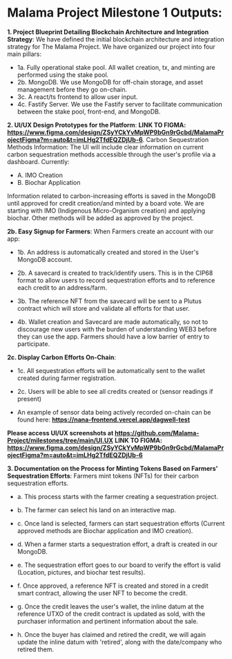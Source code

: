 # Malama Project Milestone 1 Outputs:

**1. Project Blueprint Detailing Blockchain Architecture and Integration Strategy**:
  We have defined the initial blockchain architecture and integration strategy for The Malama Project. 
  We have organized our project into four main pillars:
  - 1a. Fully operational stake pool. All wallet creation, tx, and minting are performed using the stake pool. 
  - 2b. MongoDB. We use MongoDB for off-chain storage, and asset management before they go on-chain.
  - 3c. A react/ts frontend to allow user input.
  - 4c. Fastify Server. We use the Fastify server to facilitate communication between the stake pool, front-end, and MongoDB.

**2. UI/UX Design Prototypes for the Platform**:
**LINK TO FIGMA: https://www.figma.com/design/ZSyYCkYvMpWP9bGn9rGcbd/MalamaProjectFigma?m=auto&t=imLHg2TfdEQZDjUb-6**.
  Carbon Sequestration Methods Information:
  The UI will include clear information on current carbon sequestration methods accessible through the user's profile via a dashboard. Currently: 

  - A. IMO Creation 
  - B. Biochar Application 
    
  Information related to carbon-increasing efforts is saved in the MongoDB until approved for credit creation/and minted by a board vote.
  We are starting with IMO (Indigenous Micro-Organism creation) and applying biochar. 
  Other methods will be added as approved by the project.     
   
**2b. Easy Signup for Farmers**:
  When Farmers create an account with our app:
  
  - 1b. An address is automatically created and stored in the User's MongoDB account.
  
  - 2b. A savecard is created to track/identify users. This is in the CIP68 format to allow users to record sequestration efforts and to reference each credit to an address/farm. 
  
  - 3b. The reference NFT from the savecard will be sent to a Plutus contract which will store and validate all efforts for that user. 
  
  - 4b. Wallet creation and Savecard are made automatically, so not to discourage new users with the burden of understanding WEB3 before they can use the app. Farmers should have a low barrier of entry to participate.  

**2c. Display Carbon Efforts On-Chain**:
  - 1c. All sequestration efforts will be automatically sent to the wallet created during farmer registration. 
  
  - 2c. Users will be able to see all credits created or (sensor readings if present)
  
  - An example of sensor data being actively recorded on-chain can be found here: **https://nana-frontend.vercel.app/dagwell-test**

 **Please access UI/UX screenshots at https://github.com/Malama-Project/milestones/tree/main/UI.UX**
**LINK TO FIGMA: https://www.figma.com/design/ZSyYCkYvMpWP9bGn9rGcbd/MalamaProjectFigma?m=auto&t=imLHg2TfdEQZDjUb-6**

**3. Documentation on the Process for Minting Tokens Based on Farmers' Sequestration Efforts**:
  Farmers mint tokens (NFTs) for their carbon sequestration efforts.
  
  - a. This process starts with the farmer creating a sequestration project. 
  
  - b. The farmer can select his land on an interactive map.
  
  - c. Once land is selected, farmers can start sequestration efforts (Current approved methods are Biochar application and IMO creation).
  
  - d. When a farmer starts a sequestration effort, a draft is created in our MongoDB.
  
  - e. The sequestration effort goes to our board to verify the effort is valid (Location, pictures, and biochar test results).
  
  - f. Once approved, a reference NFT is created and stored in a credit smart contract, allowing the user NFT to become the credit. 
  
  - g. Once the credit leaves the user's wallet, the inline datum at the reference UTXO of the credit contract is updated as sold, with the purchaser information and pertinent information about the sale.

  - h. Once the buyer has claimed and retired the credit, we will again update the inline datum with 'retired', along with the date/company who retired them. 
